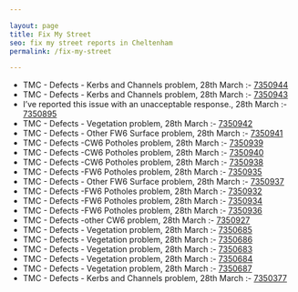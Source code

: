 ```yaml
---

layout: page
title: Fix My Street
seo: fix my street reports in Cheltenham
permalink: /fix-my-street

---
```


<!-- fix_marker starts -->

- TMC - Defects - Kerbs and Channels problem, 28th March :- [7350944](https://www.fixmystreet.com/report/7350944)
- TMC - Defects - Kerbs and Channels problem, 28th March :- [7350943](https://www.fixmystreet.com/report/7350943)
- I’ve reported this issue with an unacceptable response., 28th March :- [7350895](https://www.fixmystreet.com/report/7350895)
- TMC - Defects - Vegetation problem, 28th March :- [7350942](https://www.fixmystreet.com/report/7350942)
- TMC - Defects - Other FW6  Surface problem, 28th March :- [7350941](https://www.fixmystreet.com/report/7350941)
- TMC - Defects -CW6 Potholes  problem, 28th March :- [7350939](https://www.fixmystreet.com/report/7350939)
- TMC - Defects -CW6 Potholes  problem, 28th March :- [7350940](https://www.fixmystreet.com/report/7350940)
- TMC - Defects -CW6 Potholes  problem, 28th March :- [7350938](https://www.fixmystreet.com/report/7350938)
- TMC - Defects -FW6 Potholes problem, 28th March :- [7350935](https://www.fixmystreet.com/report/7350935)
- TMC - Defects - Other FW6  Surface problem, 28th March :- [7350937](https://www.fixmystreet.com/report/7350937)
- TMC - Defects -FW6 Potholes problem, 28th March :- [7350932](https://www.fixmystreet.com/report/7350932)
- TMC - Defects -FW6 Potholes problem, 28th March :- [7350934](https://www.fixmystreet.com/report/7350934)
- TMC - Defects -FW6 Potholes problem, 28th March :- [7350936](https://www.fixmystreet.com/report/7350936)
- TMC - Defects -other CW6 problem, 28th March :- [7350927](https://www.fixmystreet.com/report/7350927)
- TMC - Defects - Vegetation problem, 28th March :- [7350685](https://www.fixmystreet.com/report/7350685)
- TMC - Defects - Vegetation problem, 28th March :- [7350686](https://www.fixmystreet.com/report/7350686)
- TMC - Defects - Vegetation problem, 28th March :- [7350683](https://www.fixmystreet.com/report/7350683)
- TMC - Defects - Vegetation problem, 28th March :- [7350684](https://www.fixmystreet.com/report/7350684)
- TMC - Defects - Vegetation problem, 28th March :- [7350687](https://www.fixmystreet.com/report/7350687)
- TMC - Defects - Kerbs and Channels problem, 28th March :- [7350377](https://www.fixmystreet.com/report/7350377)

<!-- fix_marker ends -->
